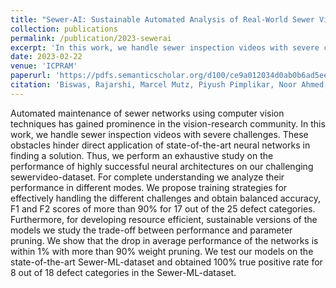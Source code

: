 ```yaml
---
title: "Sewer-AI: Sustainable Automated Analysis of Real-World Sewer Videos Using DNNs"
collection: publications
permalink: /publication/2023-sewerai
excerpt: 'In this work, we handle sewer inspection videos with severe challenges.'
date: 2023-02-22
venue: 'ICPRAM'
paperurl: 'https://pdfs.semanticscholar.org/d100/ce9a012034d0ab0b6ad5ee04ad0cc61071d4.pdf'
citation: 'Biswas, Rajarshi, Marcel Mutz, Piyush Pimplikar, Noor Ahmed, Dirk Werth. &quot;Sewer-AI: Sustainable Automated Analysis of Real-World Sewer Videos Using DNNs.&quot; ICPRAM. 2023.'
---
```


Automated maintenance of sewer networks using computer vision techniques has gained prominence in the vision-research community. In this work, we handle sewer inspection videos with severe challenges. These obstacles hinder direct application of state-of-the-art neural networks in finding a solution. Thus, we perform an exhaustive study on the performance of highly successful neural architectures on our challenging sewervideo-dataset. For complete understanding we analyze their performance in different modes. We propose training strategies for effectively handling the different challenges and obtain balanced accuracy, F1 and F2 scores of more than 90% for 17 out of the 25 defect categories. Furthermore, for developing resource efficient, sustainable versions of the models we study the trade-off between performance and parameter pruning. We show that the drop in average performance of the networks is within 1% with more than 90% weight pruning. We test our models on the state-of-the-art Sewer-ML-dataset and obtained 100% true positive rate for 8 out of 18 defect categories in the Sewer-ML-dataset.
